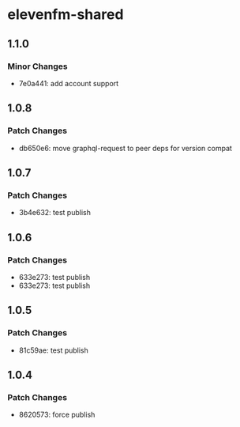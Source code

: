 # elevenfm-shared

## 1.1.0

### Minor Changes

- 7e0a441: add account support

## 1.0.8

### Patch Changes

- db650e6: move graphql-request to peer deps for version compat

## 1.0.7

### Patch Changes

- 3b4e632: test publish

## 1.0.6

### Patch Changes

- 633e273: test publish
- 633e273: test publish

## 1.0.5

### Patch Changes

- 81c59ae: test publish

## 1.0.4

### Patch Changes

- 8620573: force publish
